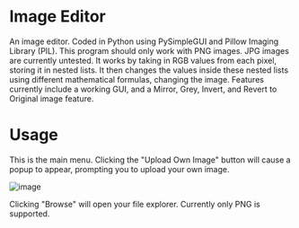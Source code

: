 # Image Editor
An image editor.
Coded in Python using PySimpleGUI and Pillow Imaging Library (PIL).
This program should only work with PNG images. JPG images are currently untested.
It works by taking in RGB values from each pixel, storing it in nested lists. It then changes the values inside these nested lists using different mathematical formulas, changing the image.
Features currently include a working GUI, and a Mirror, Grey, Invert, and Revert to Original image feature.

# Usage

This is the main menu. Clicking the "Upload Own Image" button will cause a popup to appear, prompting you to upload your own image.

![image](https://github.com/user-attachments/assets/ff1a92e9-e0d9-4b1d-8c77-1cb42062e7d7)


Clicking "Browse" will open your file explorer. Currently only PNG is supported.




